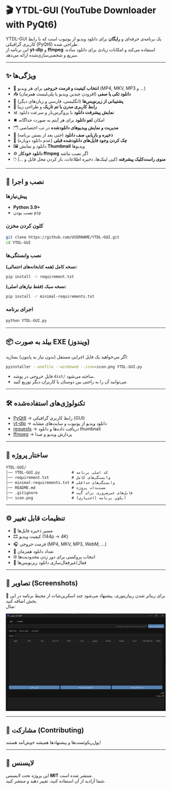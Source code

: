 # 🎬 YTDL-GUI (YouTube Downloader with PyQt6)

YTDL-GUI یک برنامه‌ی حرفه‌ای و **رایگان** برای دانلود ویدیو از یوتیوب است که با رابط کاربری گرافیکی (PyQt6) طراحی شده.  
این برنامه از **yt-dlp** و **ffmpeg** استفاده می‌کند و امکانات زیادی برای دانلود ساده، سریع و شخصی‌سازی‌شده ارائه می‌دهد.

---

## ✨ ویژگی‌ها

-   🎥 **انتخاب کیفیت و فرمت خروجی** برای هر ویدیو (MP4, MKV, MP3 و ...)
-   📥 **دانلود تکی یا صفی** (افزودن چندین ویدیو یا پلی‌لیست همزمان)
-   💬 **پشتیبانی از زیرنویس‌ها** (انگلیسی، فارسی و زبان‌های دیگر)
-   🌙 **رابط کاربری مدرن با تم تاریک** و طراحی زیبا
-   📊 **نمایش پیشرفت دانلود** با پروگرس‌بار و سرعت دانلود
-   ⏹️ امکان **لغو دانلود** برای هر آیتم به صورت جداگانه
-   🗂️ **مدیریت و نمایش ویدیوهای دانلودشده** در تب اختصاصی
-   💾 **ذخیره و بازیابی صف دانلود** (حتی بعد از بستن برنامه)
-   🔄 **چک کردن وجود فایل‌های دانلودشده قبلی** (عدم دانلود دوباره)
-   🖼️ دانلود و نمایش **Thumbnail** ویدیوها
-   ⚙️ **دانلود خودکار ffmpeg** اگر نصب نباشد
-   🖱️ **منوی راست‌کلیک پیشرفته** (کپی لینک‌ها، ذخیره اطلاعات، باز کردن محل فایل و ...)

---

## 🚀 نصب و اجرا

### پیش‌نیازها

-   **Python 3.9+**
-   نصب بودن `pip`

### کلون کردن مخزن

```bash
git clone https://github.com/USERNAME/YTDL-GUI.git
cd YTDL-GUI
```

### نصب وابستگی‌ها

**نسخه کامل (همه کتابخانه‌های احتمالی):**

```bash
pip install -r requirement.txt
```

**نسخه سبک (فقط نیازهای اصلی):**

```bash
pip install -r minimal-requirements.txt
```

### اجرای برنامه

```bash
python YTDL-GUI.py
```

---

## 📦 بیلد به صورت EXE (ویندوز)

اگر می‌خواهید یک فایل اجرایی مستقل (بدون نیاز به پایتون) بسازید:

```bash
pyinstaller --onefile --windowed --icon=icon.png YTDL-GUI.py
```

-   فایل خروجی در پوشه `dist/` ساخته می‌شود.
-   می‌توانید آن را به راحتی بین دوستان یا کاربران دیگر توزیع کنید.

---

## 🛠️ تکنولوژی‌های استفاده‌شده

-   [PyQt6](https://pypi.org/project/PyQt6/) → رابط کاربری گرافیکی (GUI)
-   [yt-dlp](https://github.com/yt-dlp/yt-dlp) → دانلود ویدیو از یوتیوب و سایت‌های مشابه
-   [requests](https://pypi.org/project/requests/) → دریافت داده‌ها و دانلود thumbnail
-   [ffmpeg](https://ffmpeg.org/) → پردازش ویدیو و صدا

---

## 📁 ساختار پروژه

```
YTDL-GUI/
│── YTDL-GUI.py              # کد اصلی برنامه
│── requirement.txt          # وابستگی‌های کامل
│── minimal-requirements.txt # وابستگی‌های حداقلی
│── README.md                # مستندات پروژه
│── .gitignore               # فایل‌های غیرضروری برای گیت
│── icon.png                 # آیکون برنامه (اختیاری)
```

---

## ⚙️ تنظیمات قابل تغییر

-   📂 مسیر ذخیره فایل‌ها
-   🎞️ کیفیت ویدیو (144p → 4K)
-   🎧 فرمت خروجی (MP4, MKV, MP3, WebM, …)
-   🔄 تعداد دانلود همزمان
-   🌐 انتخاب پروکسی برای دور زدن محدودیت‌ها
-   💬 فعال/غیرفعال‌سازی دانلود زیرنویس‌ها

---

## 📸 تصاویر (Screenshots)

📌 برای زیباتر شدن ریپازیتوری، پیشنهاد می‌شود چند اسکرین‌شات از محیط برنامه در این بخش اضافه کنید.  
مثال:

![صفحه اصلی](screenshots/main_ui.png)

---

## 🤝 مشارکت (Contributing)

پول‌ریکوئست‌ها و پیشنهادها همیشه خوش‌آمد هستند!  

---

## 📜 لایسنس

این پروژه تحت لایسنس **MIT** منتشر شده است.  
شما آزادید از آن استفاده کنید، تغییر دهید و منتشر کنید.
